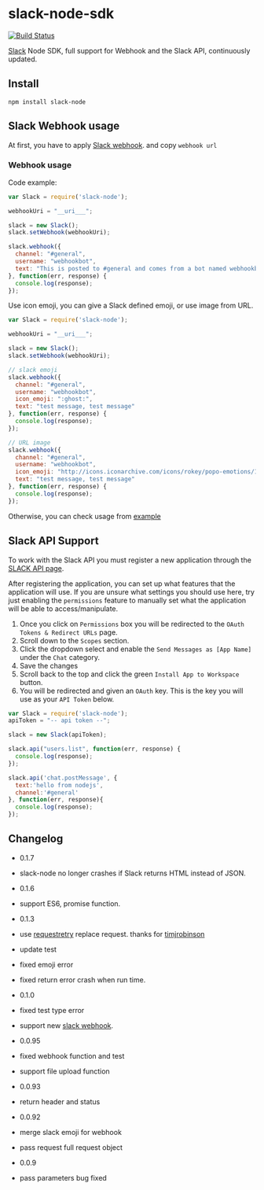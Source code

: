 slack-node-sdk
==============

[![Build Status](https://travis-ci.org/clonn/slack-node-sdk.svg?branch=master)](https://travis-ci.org/clonn/slack-node-sdk)

[Slack](https://slack.com/) Node SDK, full support for Webhook and the Slack API, continuously updated.

## Install

    npm install slack-node

## Slack Webhook usage

At first, you have to apply [Slack webhook](https://my.slack.com/services/new/incoming-webhook).
and copy `webhook url`

### Webhook usage

Code example:

```javascript
var Slack = require('slack-node');

webhookUri = "__uri___";

slack = new Slack();
slack.setWebhook(webhookUri);

slack.webhook({
  channel: "#general",
  username: "webhookbot",
  text: "This is posted to #general and comes from a bot named webhookbot."
}, function(err, response) {
  console.log(response);
});
```

Use icon emoji, you can give a Slack defined emoji, or use image from URL.


```javascript
var Slack = require('slack-node');

webhookUri = "__uri___";

slack = new Slack();
slack.setWebhook(webhookUri);

// slack emoji
slack.webhook({
  channel: "#general",
  username: "webhookbot",
  icon_emoji: ":ghost:",
  text: "test message, test message"
}, function(err, response) {
  console.log(response);
});

// URL image
slack.webhook({
  channel: "#general",
  username: "webhookbot",
  icon_emoji: "http://icons.iconarchive.com/icons/rokey/popo-emotions/128/after-boom-icon.png",
  text: "test message, test message"
}, function(err, response) {
  console.log(response);
});
```

Otherwise, you can check usage from [example](https://github.com/clonn/slack-node-sdk/tree/master/example)

## Slack API Support

To work with the Slack API you must register a new application through the [SLACK API page](https://api.slack.com/). 

After registering the application, you can set up what features that the application will use. If you are unsure what settings you should use here, try just enabling the `permissions` feature to manually set what the application will be able to access/manipulate. 

   1. Once you click on `Permissions` box you will be redirected to the `OAuth Tokens & Redirect URLs` page.
   2. Scroll down to the `Scopes` section.
   3. Click the dropdown select and enable the `Send Messages as [App Name]` under the `Chat` category.
   4. Save the changes
   5. Scroll back to the top and click the green `Install App to Workspace` button.
   6. You will be redirected and given an `OAuth` key. This is the key you will use as your `API Token` below.

```javascript
var Slack = require('slack-node');
apiToken = "-- api token --";

slack = new Slack(apiToken);

slack.api("users.list", function(err, response) {
  console.log(response);
});

slack.api('chat.postMessage', {
  text:'hello from nodejs',
  channel:'#general'
}, function(err, response){
  console.log(response);
});
```

## Changelog

 * 0.1.7
  * slack-node no longer crashes if Slack returns HTML instead of JSON.

 * 0.1.6
  * support ES6, promise function.

 * 0.1.3
  * use [requestretry](https://www.npmjs.com/package/requestretry) replace request. thanks for [timjrobinson](https://github.com/clonn/slack-node-sdk/pull/11)
  * update test
  * fixed emoji error
  * fixed return error crash when run time.

 * 0.1.0
  * fixed test type error
  * support new [slack webhook](https://api.slack.com/incoming-webhooks).

 * 0.0.95
  * fixed webhook function and test
  * support file upload function

 * 0.0.93
  * return header and status

 * 0.0.92
  * merge slack emoji for webhook
  * pass request full request object

 * 0.0.9
  * pass parameters bug fixed
